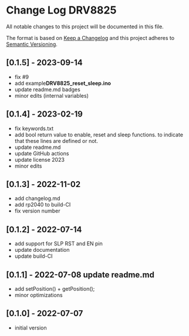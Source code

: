 # Change Log DRV8825

All notable changes to this project will be documented in this file.

The format is based on [Keep a Changelog](http://keepachangelog.com/)
and this project adheres to [Semantic Versioning](http://semver.org/).


## [0.1.5] - 2023-09-14
- fix #9
- add example**DRV8825_reset_sleep.ino**
- update readme.md badges
- minor edits (internal variables)


## [0.1.4] - 2023-02-19
- fix keywords.txt
- add bool return value to enable, reset and sleep functions.
  to indicate that these lines are defined or not.
- update readme.md
- update GitHub actions
- update license 2023
- minor edits

## [0.1.3] - 2022-11-02
- add changelog.md
- add rp2040 to build-CI
- fix version number

## [0.1.2] - 2022-07-14
- add support for SLP RST and EN pin
- update documentation
- update build-CI

## [0.1.1] - 2022-07-08  update readme.md
- add setPosition() + getPosition();
- minor optimizations

## [0.1.0] - 2022-07-07
- initial version

